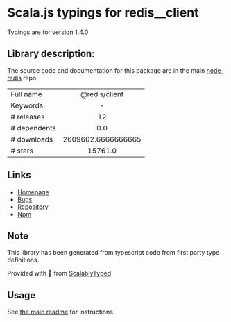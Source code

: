 
# Scala.js typings for redis__client

Typings are for version 1.4.0

## Library description:
The source code and documentation for this package are in the main [node-redis](https://github.com/redis/node-redis) repo.

|                    |                 |
| ------------------ | :-------------: |
| Full name          | @redis/client |
| Keywords           | - |
| # releases         | 12 |
| # dependents       | 0.0 |
| # downloads        | 2609602.6666666665 |
| # stars            | 15761.0 |

## Links
- [Homepage](https://github.com/redis/node-redis/tree/master/packages/client)
- [Bugs](https://github.com/redis/node-redis/issues)
- [Repository](https://github.com/redis/node-redis)
- [Npm](https://www.npmjs.com/package/%40redis%2Fclient)
    


## Note
This library has been generated from typescript code from first party type definitions.

Provided with :purple_heart: from [ScalablyTyped](https://github.com/oyvindberg/ScalablyTyped)

## Usage
See [the main readme](../../readme.md) for instructions.


